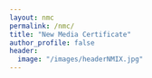 ```yaml
---
layout: nmc
permalink: /nmc/
title: "New Media Certificate"
author_profile: false
header: 
  image: "/images/headerNMIX.jpg"
---
```

